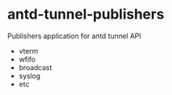 # antd-tunnel-publishers
Publishers application for antd tunnel API
- vterm
- wfifo
- broadcast
- syslog
- etc
